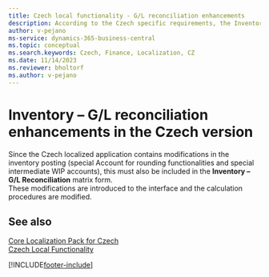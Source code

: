 ```yaml
---
title: Czech local functionality - G/L reconciliation enhancements 
description: According to the Czech specific requirements, the Inventory – G/L Reconciliation matrix form must into account take the Czech specific inventory posting Accounts.
author: v-pejano
ms-service: dynamics-365-business-central
ms.topic: conceptual
ms.search.keywords: Czech, Finance, Localization, CZ
ms.date: 11/14/2023
ms.reviewer: bholtorf
ms.author: v-pejano
---
```


# Inventory – G/L reconciliation enhancements in the Czech version

Since the Czech localized application contains modifications in the inventory posting (special Account for rounding functionalities and special intermediate WIP accounts), this must also be included in the **Inventory – G/L Reconciliation** matrix form.  
These modifications are introduced to the interface and the calculation procedures are modified.

## See also

[Core Localization Pack for Czech](ui-extensions-core-localization-pack-cz.md)  
[Czech Local Functionality](czech-local-functionality.md)  


[!INCLUDE[footer-include](../../includes/footer-banner.md)]